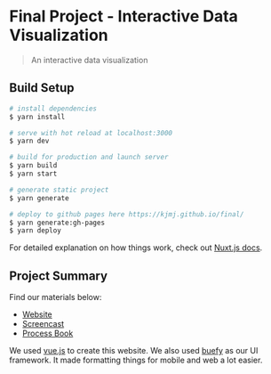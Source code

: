 # Final Project - Interactive Data Visualization

> An interactive data visualization

## Build Setup

``` bash
# install dependencies
$ yarn install

# serve with hot reload at localhost:3000
$ yarn dev

# build for production and launch server
$ yarn build
$ yarn start

# generate static project
$ yarn generate

# deploy to github pages here https://kjmj.github.io/final/
$ yarn generate:gh-pages
$ yarn deploy
```

For detailed explanation on how things work, check out [Nuxt.js docs](https://nuxtjs.org).

## Project Summary
Find our materials below:
- [Website](https://kjmj.github.io/final/)
- [Screencast](https://www.youtube.com/watch?v=UidwZUE78XI&feature=youtu.be)
- [Process Book](https://github.com/kjmj/final/blob/master/static/Process%20Book.pdf)

We used [vue.js](https://vuejs.org) to create this website. We also used [buefy](https://buefy.org) as our UI framework. It made formatting things for mobile and web a lot easier.
